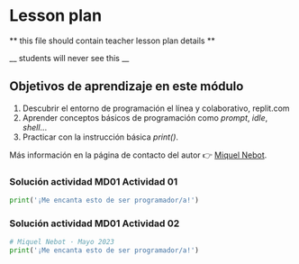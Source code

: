 # Lesson plan
  
  ** this file should contain teacher lesson plan details ** 

  __ students will never see this __

  ## Objetivos de aprendizaje en este módulo
  1. Descubrir el entorno de programación el línea y colaborativo, replit.com
  2. Aprender conceptos básicos de programación como _prompt_, _idle_, _shell_...
  3. Practicar con la instrucción básica _print()_.
     

Más información en la página de contacto del autor 👉 [Miquel Nebot](https://miquelnebot.es).

### Solución actividad MD01 Actividad 01
```python
print('¡Me encanta esto de ser programador/a!')
```
### Solución actividad MD01 Actividad 02
```python
# Miquel Nebot · Mayo 2023
print('¡Me encanta esto de ser programador/a!')
```
